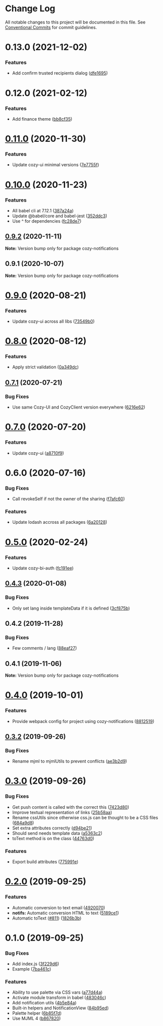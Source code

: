# Change Log

All notable changes to this project will be documented in this file.
See [Conventional Commits](https://conventionalcommits.org) for commit guidelines.

# 0.13.0 (2021-12-02)


### Features

* Add confirm trusted recipients dialog ([dfe1695](https://github.com/cozy/cozy-libs/commit/dfe1695))





# 0.12.0 (2021-02-12)


### Features

* Add finance theme ([bb8cf35](https://github.com/cozy/cozy-libs/commit/bb8cf35))





# [0.11.0](https://github.com/cozy/cozy-libs/compare/cozy-notifications@0.10.0...cozy-notifications@0.11.0) (2020-11-30)


### Features

* Update cozy-ui minimal versions ([7e7755f](https://github.com/cozy/cozy-libs/commit/7e7755f))





# [0.10.0](https://github.com/cozy/cozy-libs/compare/cozy-notifications@0.9.2...cozy-notifications@0.10.0) (2020-11-23)


### Features

* All babel cli at 7.12.1 ([387a24a](https://github.com/cozy/cozy-libs/commit/387a24a))
* Update @babel/core and babel-jest ([352ddc3](https://github.com/cozy/cozy-libs/commit/352ddc3))
* Use ^ for dependencies ([fc28de7](https://github.com/cozy/cozy-libs/commit/fc28de7))





## [0.9.2](https://github.com/cozy/cozy-libs/compare/cozy-notifications@0.9.1...cozy-notifications@0.9.2) (2020-11-11)

**Note:** Version bump only for package cozy-notifications





## 0.9.1 (2020-10-07)

**Note:** Version bump only for package cozy-notifications





# [0.9.0](https://github.com/cozy/cozy-libs/compare/cozy-notifications@0.8.0...cozy-notifications@0.9.0) (2020-08-21)


### Features

* Update cozy-ui across all libs ([73549b0](https://github.com/cozy/cozy-libs/commit/73549b0))





# [0.8.0](https://github.com/cozy/cozy-libs/compare/cozy-notifications@0.7.1...cozy-notifications@0.8.0) (2020-08-12)


### Features

* Apply strict validation ([0a349dc](https://github.com/cozy/cozy-libs/commit/0a349dc))





## [0.7.1](https://github.com/cozy/cozy-libs/compare/cozy-notifications@0.7.0...cozy-notifications@0.7.1) (2020-07-21)


### Bug Fixes

* Use same Cozy-UI and CozyClient version everywhere ([6216e62](https://github.com/cozy/cozy-libs/commit/6216e62))





# [0.7.0](https://github.com/cozy/cozy-libs/compare/cozy-notifications@0.6.0...cozy-notifications@0.7.0) (2020-07-20)


### Features

* Update cozy-ui ([a8710f9](https://github.com/cozy/cozy-libs/commit/a8710f9))





# 0.6.0 (2020-07-16)


### Bug Fixes

* Call revokeSelf if not the owner of the sharing ([f7afc60](https://github.com/cozy/cozy-libs/commit/f7afc60))


### Features

* Update lodash accross all packages ([6a20128](https://github.com/cozy/cozy-libs/commit/6a20128))





# [0.5.0](https://github.com/cozy/cozy-libs/compare/cozy-notifications@0.4.3...cozy-notifications@0.5.0) (2020-02-24)


### Features

* Update cozy-bi-auth ([fc191ee](https://github.com/cozy/cozy-libs/commit/fc191ee))





## [0.4.3](https://github.com/cozy/cozy-libs/compare/cozy-notifications@0.4.2...cozy-notifications@0.4.3) (2020-01-08)


### Bug Fixes

* Only set lang inside templateData if it is defined ([3cf875b](https://github.com/cozy/cozy-libs/commit/3cf875b))





## 0.4.2 (2019-11-28)


### Bug Fixes

* Few comments / lang ([88eaf27](https://github.com/cozy/cozy-libs/commit/88eaf27))





## 0.4.1 (2019-11-06)

**Note:** Version bump only for package cozy-notifications





# [0.4.0](https://github.com/cozy/cozy-libs/compare/cozy-notifications@0.3.2...cozy-notifications@0.4.0) (2019-10-01)


### Features

* Provide webpack config for project using cozy-notifications ([8812519](https://github.com/cozy/cozy-libs/commit/8812519))





## [0.3.2](https://github.com/cozy/cozy-libs/compare/cozy-notifications@0.3.0...cozy-notifications@0.3.2) (2019-09-26)


### Bug Fixes

* Rename mjml to mjmlUtils to prevent conflicts ([ae3b2d9](https://github.com/cozy/cozy-libs/commit/ae3b2d9))





# [0.3.0](https://github.com/cozy/cozy-libs/compare/cozy-notifications@0.2.0...cozy-notifications@0.3.0) (2019-09-26)


### Bug Fixes

* Get push content is called with the correct this ([7423d80](https://github.com/cozy/cozy-libs/commit/7423d80))
* Improve textual representation of links ([25b58aa](https://github.com/cozy/cozy-libs/commit/25b58aa))
* Rename cssUtils since otherwise css.js can be thought to be a CSS files ([684a9d8](https://github.com/cozy/cozy-libs/commit/684a9d8))
* Set extra attributes correctly ([d94be21](https://github.com/cozy/cozy-libs/commit/d94be21))
* Should send needs template data ([a5363c2](https://github.com/cozy/cozy-libs/commit/a5363c2))
* toText method is on the class ([44763d0](https://github.com/cozy/cozy-libs/commit/44763d0))


### Features

* Export build attributes ([775991e](https://github.com/cozy/cozy-libs/commit/775991e))





# [0.2.0](https://github.com/cozy/cozy-libs/compare/cozy-notifications@0.1.0...cozy-notifications@0.2.0) (2019-09-25)


### Features

* Automatic conversion to text email ([4920070](https://github.com/cozy/cozy-libs/commit/4920070))
* **notifs:** Automatic conversion HTML to text ([5189ce1](https://github.com/cozy/cozy-libs/commit/5189ce1))
* Automatic toText ([#811](https://github.com/cozy/cozy-libs/issues/811)) ([1826b3b](https://github.com/cozy/cozy-libs/commit/1826b3b))





# 0.1.0 (2019-09-25)


### Bug Fixes

* Add index.js ([3f229d6](https://github.com/cozy/cozy-libs/commit/3f229d6))
* Example ([7ba461c](https://github.com/cozy/cozy-libs/commit/7ba461c))


### Features

* Ability to use palette via CSS vars ([a77d44a](https://github.com/cozy/cozy-libs/commit/a77d44a))
* Activate module transform in babel ([483046c](https://github.com/cozy/cozy-libs/commit/483046c))
* Add notification utils ([4b5e84a](https://github.com/cozy/cozy-libs/commit/4b5e84a))
* Built-in helpers and NotificationView ([84b95ed](https://github.com/cozy/cozy-libs/commit/84b95ed))
* Palette helper ([6b85f7d](https://github.com/cozy/cozy-libs/commit/6b85f7d))
* Use MJML 4 ([b867820](https://github.com/cozy/cozy-libs/commit/b867820))
